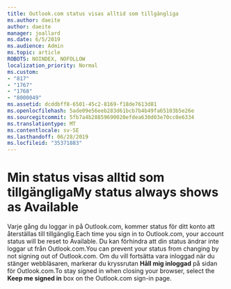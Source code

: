 ```yaml
---
title: Outlook.com status visas alltid som tillgängliga
ms.author: daeite
author: daeite
manager: joallard
ms.date: 6/5/2019
ms.audience: Admin
ms.topic: article
ROBOTS: NOINDEX, NOFOLLOW
localization_priority: Normal
ms.custom:
- "817"
- "1767"
- "1768"
- "8000049"
ms.assetid: dcddbff8-6501-45c2-8169-f18de7613d81
ms.openlocfilehash: 5ade09e56eeb283d61bcb7b4b49fa65103b5e26e
ms.sourcegitcommit: 5fb7a4b28859690020efdea630d03e70cc0e6334
ms.translationtype: MT
ms.contentlocale: sv-SE
ms.lasthandoff: 06/28/2019
ms.locfileid: "35371883"
---
```

# <a name="my-status-always-shows-as-available"></a><span data-ttu-id="f9a97-102">Min status visas alltid som tillgängliga</span><span class="sxs-lookup"><span data-stu-id="f9a97-102">My status always shows as Available</span></span>

<span data-ttu-id="f9a97-103">Varje gång du loggar in på Outlook.com, kommer status för ditt konto att återställas till tillgänglig.</span><span class="sxs-lookup"><span data-stu-id="f9a97-103">Each time you sign in to Outlook.com, your account status will be reset to Available.</span></span> <span data-ttu-id="f9a97-104">Du kan förhindra att din status ändrar inte loggar ut från Outlook.com.</span><span class="sxs-lookup"><span data-stu-id="f9a97-104">You can prevent your status from changing by not signing out of Outlook.com.</span></span> <span data-ttu-id="f9a97-105">Om du vill fortsätta vara inloggad när du stänger webbläsaren, markerar du kryssrutan **Håll mig inloggad** på sidan för Outlook.com.</span><span class="sxs-lookup"><span data-stu-id="f9a97-105">To stay signed in when closing your browser, select the **Keep me signed in** box on the Outlook.com sign-in page.</span></span>
